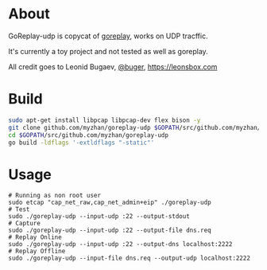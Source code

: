 # About

GoReplay-udp is copycat of [goreplay](https://github.com/buger/goreplay), works on UDP tracffic.

It's currently a toy project and not tested as well as goreplay.

All credit goes to Leonid Bugaev, [@buger](https://twitter.com/buger), https://leonsbox.com

# Build

```bash
sudo apt-get install libpcap libpcap-dev flex bison -y
git clone github.com/myzhan/goreplay-udp $GOPATH/src/github.com/myzhan/goreplay-udp
cd $GOPATH/src/github.com/myzhan/goreplay-udp
go build -ldflags '-extldflags "-static"'
```

# Usage

```
# Running as non root user
sudo etcap "cap_net_raw,cap_net_admin+eip" ./goreplay-udp
# Test
sudo ./goreplay-udp --input-udp :22 --output-stdout
# Capture
sudo ./goreplay-udp --input-udp :22 --output-file dns.req
# Replay Online
sudo ./goreplay-udp --input-udp :22 --output-dns localhost:2222
# Replay Offline
sudo ./goreplay-udp --input-file dns.req --output-udp localhost:2222
```